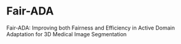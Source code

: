 # Fair-ADA
Fair-ADA: Improving both Fairness and Efficiency in Active Domain Adaptation for 3D Medical Image Segmentation
